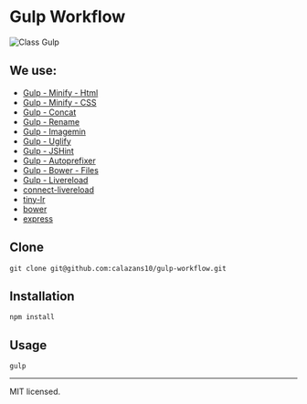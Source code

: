 Gulp Workflow
=============

![Class Gulp](https://raw.github.com/calazans10/gulp-workflow/master/img/logo.png)

## We use:

* [Gulp - Minify - Html](https://npmjs.org/package/gulp-minify-html)
* [Gulp - Minify - CSS](https://www.npmjs.org/package/gulp-minify-css)
* [Gulp - Concat](https://npmjs.org/package/gulp-concat)
* [Gulp - Rename](https://www.npmjs.org/package/gulp-rename)
* [Gulp - Imagemin](https://npmjs.org/package/gulp-imagemin)
* [Gulp - Uglify](https://npmjs.org/package/gulp-uglify)
* [Gulp - JSHint](https://npmjs.org/package/gulp-jshint)
* [Gulp - Autoprefixer](https://www.npmjs.org/package/gulp-autoprefixer)
* [Gulp - Bower - Files](https://www.npmjs.org/package/gulp-bower-files)
* [Gulp - Livereload](https://www.npmjs.org/package/gulp-livereload)
* [connect-livereload](https://www.npmjs.org/package/connect-livereload)
* [tiny-lr](https://www.npmjs.org/package/tiny-lr)
* [bower](https://www.npmjs.org/package/bower)
* [express](https://www.npmjs.org/package/express)

## Clone
	git clone git@github.com:calazans10/gulp-workflow.git

## Installation
	npm install

## Usage
	gulp

- - -
MIT licensed.
